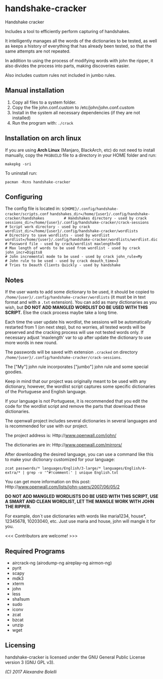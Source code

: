 # handshake-cracker


Handshake cracker

Includes a tool to efficiently perform capturing of handshakes.

It intelligently manages all the words of the dictionaries to be tested, as well as keeps a history of everything that has already been tested, so that the same attempts are not repeated.

In addition to using the process of modifying words with john the ripper, it also divides the process into parts, making discoveries easier.

Also includes custom rules not included in jumbo rules.


Manual installation
-------------------

1) Copy all files to a system folder.
2) Copy the file john.conf.custom to /etc/john/john.conf.custom
3) Install in the system all necessary dependencies (if they are not installed)
4) Run the program with:
   `./crack`


Installation on arch linux
--------------------------

If you are using __Arch Linux__ (Manjaro, BlackArch, etc) do not need to install manually, copy the `PKGBUILD` file to a directory in your HOME folder and run:

   `makepkg -sri`

To uninstall run:

   `pacman -Rcns handshake-cracker`


Configuring
-----------
The config file is located in: `${HOME}/.config/handshake-cracker/scripts.conf`
`
handshakes_dir=/home/{user}/.config/handshake-cracker/handshakes         # Handshakes directory - used by crack
sessions_dir=/home/{user}/.config/handshake-cracker/crack-sessions       # Script work directory - used by crack
wordlist_dir=/home/{user}/.config/handshake-cracker/wordlists            # Directory to save wordlists - used by wordlist
wordlist=/home/{user}/.config/handshake-cracker/wordlists/wordlist.dic   # Password file - used by crack/wordlist
maxlength=50                                                             # Max length of words to be used from wordlist - used by crack
john_incr=Digits8                                                        # John incremental mode to be used - used by crack
john_rule=My                                                             # John rule to be used - used by crack
deauth_time=3                                                            # Tries to Deauth Clients Quickly - used by handshake
`

Notes
-----

If the user wants to add some dictionary to be used, it should be copied to `/home/{user}/.config/handshake-cracker/wordlists` (it must be in text format and with a `.txt` extension). You can add as many dictionaries as you wish, but __DO NOT ADD MANGLED WORDLIST DO BE USED WITH THIS SCRIPT.__ Else the crack process maybe take a long time.

Each time the user update his wordlist, the sessions will be automatically restarted from 1 (on next step), but no worries, all tested words will be preserved and the cracking process will use not tested words only.
If necessary adjust 'maxlength' var to up after update the dictionary to use more words in new round.

The passwords will be saved with extension `.cracked` on directory `/home/{user}/.config/handshake-cracker/crack-sessions`.

The ["My"] john rule incorporates ["jumbo"] john rule and some special goodies.

Keep in mind that our project was originally meant to be used with any dictionary, however, the wordlist script captures some specific dictionaries of the Portuguese and English language.

If your language is not Portuguese, it is recommended that you edit the code for the wordlist script and remove the parts that download these dictionaries.

The openwall project includes several dictionaries in several languages and is recommended for use with our project.

The project address is:
Http://www.openwall.com/john/

The dictionaries are in:
Http://www.openwall.com/mirrors/

After downloading the desired language, you can use a command like this to make your dictionary customized for your language:

   `zcat passwords/* languages/English/3-large/* languages/English/4-extra/* | grep -v '^#!comment:' | unique English.txt`

You can get more information on this post:
Http://www.openwall.com/lists/john-users/2007/06/05/2

__DO NOT ADD MANGLED WORDLISTS DO BE USED WITH THIS SCRIPT, USE A SMART AND CLEAN WORDLIST, LET THE MANGLE WORK WITH JOHN THE RIPPER.__

For example, don´t use dictionaries with words like maria1234, house*, 12345678, 10203040, etc. Just use maria and house, john will mangle it for you.


<<< Contributors are welcome! >>>



Required Programs
-----------------

* aircrack-ng (airodump-ng aireplay-ng airmon-ng)
* pyrit
* scapy
* mdk3
* xterm
* john
* less
* sha1sum
* sudo
* iconv
* zcat
* bzcat
* unzip
* wget


Licensing
---------

handshake-cracker is licensed under the GNU General Public License version 3 (GNU GPL v3).

_(C) 2017 Alexandre Bolelli_
